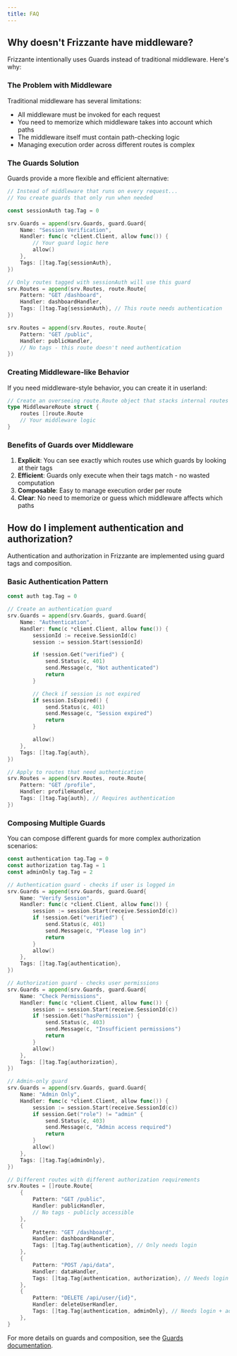 ```yaml
---
title: FAQ
---
```


## Why doesn't Frizzante have middleware?

Frizzante intentionally uses Guards instead of traditional middleware. Here's why:

### The Problem with Middleware

Traditional middleware has several limitations:
- All middleware must be invoked for each request
- You need to memorize which middleware takes into account which paths
- The middleware itself must contain path-checking logic
- Managing execution order across different routes is complex

### The Guards Solution

Guards provide a more flexible and efficient alternative:

```go
// Instead of middleware that runs on every request...
// You create guards that only run when needed

const sessionAuth tag.Tag = 0

srv.Guards = append(srv.Guards, guard.Guard{
    Name: "Session Verification",
    Handler: func(c *client.Client, allow func()) {
        // Your guard logic here
        allow()
    },
    Tags: []tag.Tag{sessionAuth},
})

// Only routes tagged with sessionAuth will use this guard
srv.Routes = append(srv.Routes, route.Route{
    Pattern: "GET /dashboard",
    Handler: dashboardHandler,
    Tags: []tag.Tag{sessionAuth}, // This route needs authentication
})

srv.Routes = append(srv.Routes, route.Route{
    Pattern: "GET /public",
    Handler: publicHandler,
    // No tags - this route doesn't need authentication
})
```

### Creating Middleware-like Behavior

If you need middleware-style behavior, you can create it in userland:

```go
// Create an overseeing route.Route object that stacks internal routes
type MiddlewareRoute struct {
    routes []route.Route
    // Your middleware logic
}
```

### Benefits of Guards over Middleware

1. **Explicit**: You can see exactly which routes use which guards by looking at their tags
2. **Efficient**: Guards only execute when their tags match - no wasted computation
3. **Composable**: Easy to manage execution order per route
4. **Clear**: No need to memorize or guess which middleware affects which paths

## How do I implement authentication and authorization?

Authentication and authorization in Frizzante are implemented using guard tags and composition.

### Basic Authentication Pattern

```go
const auth tag.Tag = 0

// Create an authentication guard
srv.Guards = append(srv.Guards, guard.Guard{
    Name: "Authentication",
    Handler: func(c *client.Client, allow func()) {
        sessionId := receive.SessionId(c)
        session := session.Start(sessionId)

        if !session.Get("verified") {
            send.Status(c, 401)
            send.Message(c, "Not authenticated")
            return
        }

        // Check if session is not expired
        if session.IsExpired() {
            send.Status(c, 401)
            send.Message(c, "Session expired")
            return
        }

        allow()
    },
    Tags: []tag.Tag{auth},
})

// Apply to routes that need authentication
srv.Routes = append(srv.Routes, route.Route{
    Pattern: "GET /profile",
    Handler: profileHandler,
    Tags: []tag.Tag{auth}, // Requires authentication
})
```

### Composing Multiple Guards

You can compose different guards for more complex authorization scenarios:

```go
const authentication tag.Tag = 0
const authorization tag.Tag = 1
const adminOnly tag.Tag = 2

// Authentication guard - checks if user is logged in
srv.Guards = append(srv.Guards, guard.Guard{
    Name: "Verify Session",
    Handler: func(c *client.Client, allow func()) {
        session := session.Start(receive.SessionId(c))
        if !session.Get("verified") {
            send.Status(c, 401)
            send.Message(c, "Please log in")
            return
        }
        allow()
    },
    Tags: []tag.Tag{authentication},
})

// Authorization guard - checks user permissions
srv.Guards = append(srv.Guards, guard.Guard{
    Name: "Check Permissions",
    Handler: func(c *client.Client, allow func()) {
        session := session.Start(receive.SessionId(c))
        if !session.Get("hasPermission") {
            send.Status(c, 403)
            send.Message(c, "Insufficient permissions")
            return
        }
        allow()
    },
    Tags: []tag.Tag{authorization},
})

// Admin-only guard
srv.Guards = append(srv.Guards, guard.Guard{
    Name: "Admin Only",
    Handler: func(c *client.Client, allow func()) {
        session := session.Start(receive.SessionId(c))
        if session.Get("role") != "admin" {
            send.Status(c, 403)
            send.Message(c, "Admin access required")
            return
        }
        allow()
    },
    Tags: []tag.Tag{adminOnly},
})

// Different routes with different authorization requirements
srv.Routes = []route.Route{
    {
        Pattern: "GET /public",
        Handler: publicHandler,
        // No tags - publicly accessible
    },
    {
        Pattern: "GET /dashboard",
        Handler: dashboardHandler,
        Tags: []tag.Tag{authentication}, // Only needs login
    },
    {
        Pattern: "POST /api/data",
        Handler: dataHandler,
        Tags: []tag.Tag{authentication, authorization}, // Needs login + permissions
    },
    {
        Pattern: "DELETE /api/user/{id}",
        Handler: deleteUserHandler,
        Tags: []tag.Tag{authentication, adminOnly}, // Needs login + admin role
    },
}
```

For more details on guards and composition, see the [Guards documentation](./guards#composition).
